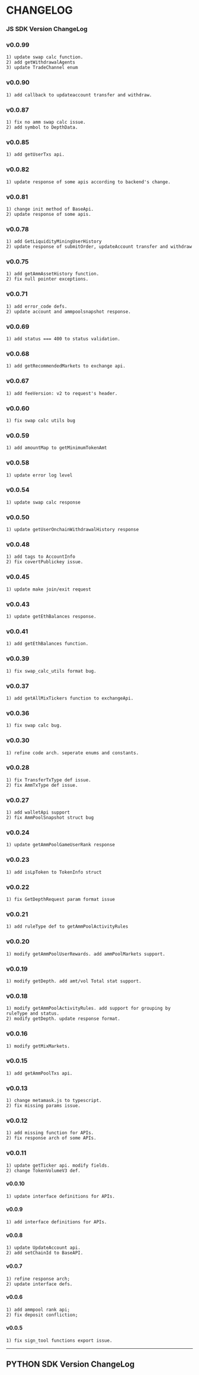 # CHANGELOG

### JS SDK Version ChangeLog

### v0.0.99
    1) update swap calc function.
    2) add getWithdrawalAgents
    3) update TradeChannel enum

### v0.0.90
    1) add callback to updateaccount transfer and withdraw.

### v0.0.87
    1) fix no amm swap calc issue.
    2) add symbol to DepthData.

### v0.0.85
    1) add getUserTxs api. 

### v0.0.82
    1) update response of some apis according to backend's change.

### v0.0.81
    1) change init method of BaseApi.
    2) update response of some apis.

### v0.0.78
    1) add GetLiquidityMiningUserHistory
    2) update response of submitOrder, updateAccount transfer and withdraw

### v0.0.75
    1) add getAmmAssetHistory function.
    2) fix null pointer exceptions.

### v0.0.71
    1) add error_code defs.
    2) update account and ammpoolsnapshot response.

### v0.0.69
    1) add status === 400 to status validation.

### v0.0.68
    1) add getRecommendedMarkets to exchange api.

### v0.0.67
    1) add feeVersion: v2 to request's header.

### v0.0.60
    1) fix swap calc utils bug

### v0.0.59
    1) add amountMap to getMinimumTokenAmt

### v0.0.58
    1) update error log level
    
### v0.0.54
    1) update swap calc response

### v0.0.50
    1) update getUserOnchainWithdrawalHistory response
    
### v0.0.48
    1) add tags to AccountInfo
    2) fix covertPublickey issue.

### v0.0.45
    1) update make join/exit request

### v0.0.43
    1) update getEthBalances response.

### v0.0.41
    1) add getEthBalances function.

### v0.0.39
    1) fix swap_calc_utils format bug.

### v0.0.37
    1) add getAllMixTickers function to exchangeApi.

### v0.0.36
    1) fix swap calc bug.

### v0.0.30
    1) refine code arch. seperate enums and constants.

### v0.0.28
    1) fix TransferTxType def issue.
    2) fix AmmTxType def issue.

### v0.0.27
    1) add walletApi support
    2) fix AmmPoolSnapshot struct bug

### v0.0.24
    1) update getAmmPoolGameUserRank response

### v0.0.23
    1) add isLpToken to TokenInfo struct

### v0.0.22
    1) fix GetDepthRequest param format issue

### v0.0.21
    1) add ruleType def to getAmmPoolActivityRules

### v0.0.20
    1) modify getAmmPoolUserRewards. add ammPoolMarkets support.

### v0.0.19
    1) modify getDepth. add amt/vol Total stat support.

### v0.0.18
    1) modify getAmmPoolActivityRules. add support for grouping by ruleType and status.
    2) modify getDepth. update response format.

### v0.0.16
    1) modify getMixMarkets.

### v0.0.15
    1) add getAmmPoolTxs api.

### v0.0.13
    1) change metamask.js to typescript.
    2) fix missing params issue.

### v0.0.12
    1) add missing function for APIs.
    2) fix response arch of some APIs.

### v0.0.11
    1) update getTicker api. modify fields.
    2) change TokenVolumeV3 def.

#### v0.0.10
    1) update interface definitions for APIs.

#### v0.0.9
    1) add interface definitions for APIs.

#### v0.0.8
    1) update UpdateAccount api.
    2) add setChainId to BaseAPI.

#### v0.0.7
    1) refine response arch;
    2) update interface defs.

#### v0.0.6
    1) add ammpool rank api;
    2) fix deposit confliction;

#### v0.0.5
    1) fix sign_tool functions export issue.

---

## PYTHON SDK Version ChangeLog
